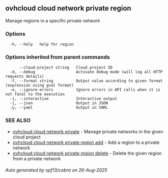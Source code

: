 ## ovhcloud cloud network private region

Manage regions in a specific private network

### Options

```
  -h, --help   help for region
```

### Options inherited from parent commands

```
      --cloud-project string   Cloud project ID
  -d, --debug                  Activate debug mode (will log all HTTP requests details)
  -f, --format string          Output value according to given format (expression using gval format)
  -e, --ignore-errors          Ignore errors in API calls when it is not fatal to the execution
  -i, --interactive            Interactive output
  -j, --json                   Output in JSON
  -y, --yaml                   Output in YAML
```

### SEE ALSO

* [ovhcloud cloud network private](ovhcloud_cloud_network_private.md)	 - Manage private networks in the given cloud project
* [ovhcloud cloud network private region add](ovhcloud_cloud_network_private_region_add.md)	 - Add a region to a private network
* [ovhcloud cloud network private region delete](ovhcloud_cloud_network_private_region_delete.md)	 - Delete the given region from a private network

###### Auto generated by spf13/cobra on 26-Aug-2025
